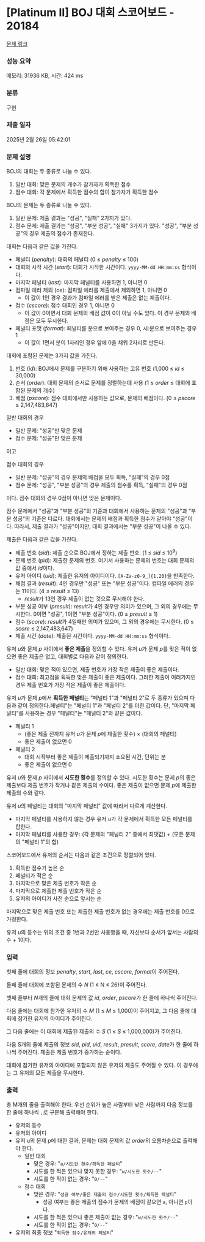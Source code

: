 # [Platinum II] BOJ 대회 스코어보드 - 20184 

[문제 링크](https://www.acmicpc.net/problem/20184) 

### 성능 요약

메모리: 31936 KB, 시간: 424 ms

### 분류

구현

### 제출 일자

2025년 2월 26일 05:42:01

### 문제 설명

<p>BOJ의 대회는 두 종류로 나눌 수 있다.</p>

<ol>
	<li>일반 대회: 맞은 문제의 개수가 참가자가 획득한 점수</li>
	<li>점수 대회: 각 문제에서 획득한 점수의 합이 참가자가 획득한 점수</li>
</ol>

<p>BOJ의 문제는 두 종류로 나눌 수 있다.</p>

<ol>
	<li>일반 문제: 제출 결과는 "성공", "실패" 2가지가 있다.</li>
	<li>점수 문제: 제출 결과는 "성공", "부분 성공", "실패" 3가지가 있다. "성공", "부분 성공"의 경우 제출의 점수가 존재한다.</li>
</ol>

<p>대회는 다음과 같은 값을 가진다.</p>

<ul>
	<li>페널티 (<em>penalty</em>): 대회의 페널티 (0 ≤ <em>penalty</em> ≤ 100)</li>
	<li>대회의 시작 시간 (<em>start</em>): 대회가 시작한 시간이다. <code>yyyy-MM-dd HH:mm:ss</code> 형식이다.</li>
	<li>마지막 페널티 (<em>last</em>): 마지막 페널티를 사용하면 1, 아니면 0</li>
	<li>컴파일 에러 제외 (<em>ce</em>): 컴파일 에러를 제출에서 제외하면 1, 아니면 0
	<ul>
		<li>이 값이 1인 경우 결과가 컴파일 에러를 받은 제출은 없는 제출이다.</li>
	</ul>
	</li>
	<li>점수 (<em>cscore</em>): 점수 대회인 경우 1, 아니면 0
	<ul>
		<li>이 값이 0이면서 대회 문제의 배점 값이 0이 아닐 수도 있다. 이 경우 문제의 배점은 모두 무시한다.</li>
	</ul>
	</li>
	<li>페널티 포맷 (<em>format</em>): 페널티를 분으로 보여주는 경우 0, 시:분으로 보여주는 경우 1
	<ul>
		<li>이 값이 1면서 분이 1자리인 경우 앞에 0을 채워 2자리로 만든다.</li>
	</ul>
	</li>
</ul>

<p>대회에 포함된 문제는 3가지 값을 가진다.</p>

<ol>
	<li>번호 (<em>id</em>): BOJ에서 문제를 구분하기 위해 사용하는 고유 번호 (1,000 ≤ <em>id</em> ≤ 30,000)</li>
	<li>순서 (<em>order</em>): 대회 문제의 순서로 문제를 정렬하는데 사용 (1 ≤ <em>order</em> ≤ 대회에 포함된 문제의 개수)</li>
	<li>배점 (<em>pscore</em>): 점수 대회에서만 사용하는 값으로, 문제의 배점이다. (0 ≤ <em>pscore</em> ≤ 2,147,483,647)</li>
</ol>

<p>일반 대회의 경우</p>

<ul>
	<li>일반 문제: "성공"만 맞은 문제</li>
	<li>점수 문제: "성공"만 맞은 문제</li>
</ul>

<p>이고</p>

<p>점수 대회의 경우</p>

<ul>
	<li>일반 문제: "성공"의 경우 문제의 배점을 모두 획득, "실패"의 경우 0점</li>
	<li>점수 문제: "성공", "부분 성공"의 경우 제출의 점수를 획득, "실패"의 경우 0점</li>
</ul>

<p>이다. 점수 대회의 경우 0점이 아니면 맞은 문제이다.</p>

<p>점수 문제에서 "성공"과 "부분 성공"의 기준과 대회에서 사용하는 문제의 "성공"과 "부분 성공"의 기준은 다르다. 대회에서는 문제의 배점과 획득한 점수가 같아야 "성공"이다. 따라서, 제출 결과가 "성공"이지만, 대회 결과에서는 "부분 성공"이 나올 수 있다.</p>

<p>제출은 다음과 같은 값을 가진다.</p>

<ul>
	<li>제출 번호 (<em>sid</em>): 제출 순으로 BOJ에서 정하는 제출 번호. (1 ≤ <em>sid</em> ≤ 10<sup>9</sup>)</li>
	<li>문제 번호 (pid): 제출한 문제의 번호. 여기서 사용하는 문제의 번호는 대회 문제의 값 중에서 <em>id</em>이다.</li>
	<li>유저 아이디 (<em>uid</em>): 제출한 유저의 아이디이다. <code>[A-Za-z0-9_]{1,20}</code>을 만족한다.</li>
	<li>채점 결과 (<em>result</em>): 4인 경우만 "성공" 또는 "부분 성공"이다. 컴파일 에러의 경우는 11이다. (4 ≤ <em>result</em> ≤ 13)
	<ul>
		<li><em>result</em>가 13인 경우 제출이 없는 것으로 무시해야 한다.</li>
	</ul>
	</li>
	<li>부분 성공 여부 (<em>presult</em>): <em>result</em>가 4인 경우만 의미가 있으며, 그 외의 경우에는 무시한다. 0이면 "성공", 1이면 "부분 성공"이다. (0 ≤ <em>presult</em> ≤ 1)</li>
	<li>점수 (<em>score</em>): <em>result</em>가 4일때만 의미가 있으며, 그 외의 경우에는 무시한다. (0 ≤ <em>score</em> ≤ 2,147,483,647)</li>
	<li>제출 시간 (<em>date</em>): 제출된 시간이다. <code>yyyy-MM-dd HH:mm:ss</code> 형식이다.</li>
</ul>

<p>유저 <em>u</em>와 문제 <em>p </em>사이에서 <strong>좋은 제출</strong>을 정의할 수 있다. 유저 <em>u</em>가 문제 <em>p</em>를 맞은 적이 없으면 좋은 제출은 없고, 대회별로 다음과 같이 정의한다.</p>

<ul>
	<li>일반 대회: 맞은 적이 있으면, 제출 번호가 가장 작은 제출이 좋은 제출이다.</li>
	<li>점수 대회: 최고점을 획득한 맞은 제출이 좋은 제출이다. 그러한 제출이 여러가지인 경우 제출 번호가 가장 작은 제출이 좋은 제출이다.</li>
</ul>

<p>유저 <em>u</em>가 문제 <em>p</em>에서 <strong>획득한 페널티</strong>는 "페널티 1"과 "페널티 2"로 두 종류가 있으며 다음과 같이 정의한다.페널티"는 "페널티 1"과 "페널티 2"를 더한 값이다. 단, "마지막 페널티"를 사용하는 경우 "페널티"는 "페널티 2"와 같은 값이다.</p>

<ul>
	<li>페널티 1
	<ul>
		<li>(좋은 제출 전까지 유저 <em>u</em>가 문제 <em>p</em>에 제출한 횟수) × (대회의 페널티)</li>
		<li>좋은 제출이 없으면 0</li>
	</ul>
	</li>
	<li>페널티 2
	<ul>
		<li>대회 시작부터 좋은 제출이 제출되기까지 쇼요된 시간, 단위는 분</li>
		<li>좋은 제출이 없으면 0</li>
	</ul>
	</li>
</ul>

<p>유저 <em>u</em>와 문제 <em>p </em>사이에서 <strong>시도한 횟수</strong>를 정의할 수 있다. 시도한 횟수는 문제 <em>p</em>의 좋은 제출보다 제출 번호가 작거나 같은 제출의 수이다. 좋은 제출이 없으면 문제 <em>p</em>에 제출한 제출의 수와 같다.</p>

<p>유저 <em>u</em>의 페널티는 대회의 "마지막 페널티" 값에 따라서 다르게 계산한다.</p>

<ul>
	<li>마지막 페널티를 사용하지 않는 경우 유저 <em>u</em>가 각 문제에서 획득한 모든 페널티를 합한다.</li>
	<li>마지막 페널티를 사용한 경우: (각 문제의 "페널티 2" 중에서 최댓값) + (모든 문제의 "페널티 1"의 합)</li>
</ul>

<p>스코어보드에서 유저의 순서는 다음과 같은 조건으로 정렬되어 있다.</p>

<ol>
	<li>획득한 점수가 높은 순</li>
	<li>페널티가 적은 순</li>
	<li>마지막으로 맞은 제출 번호가 작은 순</li>
	<li>마지막으로 제출한 제출 번호가 작은 순</li>
	<li>유저의 아이디가 사전 순으로 앞서는 순</li>
</ol>

<p>마지막으로 맞은 제출 번호 또는 제출한 제출 번호가 없는 경우에는 제출 번호를 0으로 가정한다.</p>

<p>유저 <em>u</em>의 등수는 위의 조건 중 1번과 2번만 사용했을 때, 자신보다 순서가 앞서는 사람의 수 + 1이다.</p>

### 입력 

 <p>첫째 줄에 대회의 정보 <em>penalty</em>, <em>start</em>, <em>last</em>, <em>ce</em>, <em>cscore</em>, <em>format</em>이 주어진다.</p>

<p>둘째 줄에 대회에 포함된 문제의 수 <em>N</em> (1 ≤ N ≤ 26)이 주어진다.</p>

<p>셋째 줄부터 <em>N</em>개의 줄에 대회 문제의 값 <em>id</em>, <em>order</em>, <em>pscore</em>가 한 줄에 하나씩 주어진다. </p>

<p>다음 줄에는 대회에 참가한 유저의 수 <em>M</em> (1 ≤ <em>M</em> ≤ 1,000)이 주어지고, 그 다음 줄에 대회에 참가한 유저의 아이디가 주어진다. </p>

<p>그 다음 줄에는 이 대회에 제출된 제출의 수 <em>S</em> (1 ≤ <em>S</em> ≤ 1,000,000)가 주어진다.</p>

<p>다음 S개의 줄에 제출의 정보 <em>sid</em>, <em>pid</em>, <em>uid</em>, <em>result</em>, <em>presult</em>, <em>score</em>, <em>date</em>가 한 줄에 하나씩 주어진다. 제출은 제출 번호가 증가하는 순이다.</p>

<p>대회에 참가한 유저의 아이디에 포함되지 않은 유저의 제출도 주어질 수 있다. 이 경우에는 그 유저의 모든 제출을 무시한다.</p>

### 출력 

 <p>총 M개의 줄을 출력해야 한다.  우선 순위가 높은 사람부터 낮은 사람까지 다음 정보를 한 줄에 하나씩 <code>,</code>로 구분해 출력해야 한다.</p>

<ul>
	<li>유저의 등수</li>
	<li>유저의 아이디</li>
	<li>유저 u의 문제 p에 대한 결과, 문제는 대회 문제의 값 <em>order</em>의 오름차순으로 출력해야 한다.
	<ul>
		<li>일반 대회
		<ul>
			<li>맞은 경우: "<code>a/시도한 횟수/획득한 페널티</code>"</li>
			<li>시도를 한 적은 있으나 맞지 못한 경우: "<code>w/시도한 횟수/--</code>"</li>
			<li>시도를 한 적이 없는 경우: "<code>0/--</code>"</li>
		</ul>
		</li>
		<li>점수 대회
		<ul>
			<li>맞은 경우: "<code>성공 여부/좋은 제출의 점수/시도한 횟수/획득한 페널티</code>"
			<ul>
				<li>성공 여부는 좋은 제출의 점수가 문제의 배점이 같으면 <code>a</code>, 아니면 <code>p</code>이다.</li>
			</ul>
			</li>
			<li>시도를 한 적은 있으나 좋은 제출이 없는 경우: "<code>w/시도한 횟수/--</code>"</li>
			<li>시도를 한 적이 없는 경우: "<code>0/--</code>"</li>
		</ul>
		</li>
	</ul>
	</li>
	<li>유저의 최종 정보 "<code>획득한 점수/유저의 페널티</code>"</li>
</ul>

